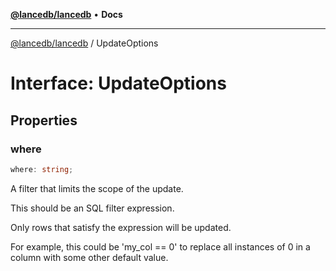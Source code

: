 [**@lancedb/lancedb**](../README.md) • **Docs**

***

[@lancedb/lancedb](../README.md) / UpdateOptions

# Interface: UpdateOptions

## Properties

### where

```ts
where: string;
```

A filter that limits the scope of the update.

This should be an SQL filter expression.

Only rows that satisfy the expression will be updated.

For example, this could be 'my_col == 0' to replace all instances
of 0 in a column with some other default value.
